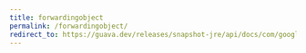 ```yaml
---
title: forwardingobject
permalink: /forwardingobject/
redirect_to: https://guava.dev/releases/snapshot-jre/api/docs/com/google/common/collect/ForwardingObject.html
---
```


